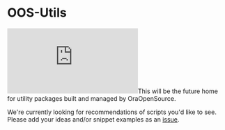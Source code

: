 # OOS-Utils

[![Analytics](https://ga-beacon.appspot.com/UA-59573016-4/oos-utils/README.md?pixel)](https://github.com/igrigorik/ga-beacon)This will be the future home for utility packages built and managed by OraOpenSource.

We're currently looking for recommendations of scripts you'd like to see. Please add your ideas and/or snippet examples as an [issue](https://github.com/OraOpenSource/oos-utils/issues).

